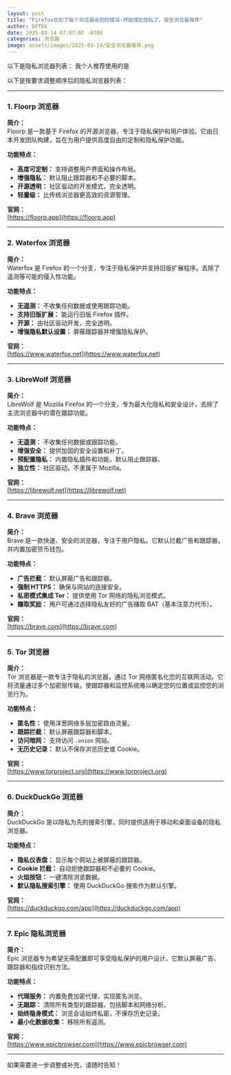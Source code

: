 ```yaml
---
layout: post
title: "Firefox也犯了每个浏览器会犯的错误-开始侵犯隐私了。安全浏览器推荐"
author: DPTEK
date: 2025-03-14 07:07:07 -0700
categories: 浏览器
image: assets/images/2025-03-14/安全浏览器推荐.png
---
```


以下是隐私浏览器列表：
我个人推荐使用的是

以下是按要求调整顺序后的隐私浏览器列表：  

---

### 1. **Floorp 浏览器**  
**简介：**  
Floorp 是一款基于 Firefox 的开源浏览器，专注于隐私保护和用户体验。它由日本开发团队构建，旨在为用户提供高度自由的定制和隐私保护功能。  

**功能特点：**  
- **高度可定制：** 支持调整用户界面和操作布局。  
- **增强隐私：** 默认阻止跟踪器和不必要的脚本。  
- **开源透明：** 社区驱动的开发模式，完全透明。  
- **轻量级：** 比传统浏览器更高效的资源管理。  

**官网：**  
[https://floorp.app](https://floorp.app)  

---

### 2. **Waterfox 浏览器**  
**简介：**  
Waterfox 是 Firefox 的一个分支，专注于隐私保护并支持旧版扩展程序。去除了遥测等可能的侵入性功能。  

**功能特点：**  
- **无遥测：** 不收集任何数据或使用跟踪功能。  
- **支持旧版扩展：** 能运行旧版 Firefox 插件。  
- **开源：** 由社区驱动开发，完全透明。  
- **增强隐私默认设置：** 屏蔽跟踪器并增强隐私保护。  

**官网：**  
[https://www.waterfox.net](https://www.waterfox.net)  

---

### 3. **LibreWolf 浏览器**  
**简介：**  
LibreWolf 是 Mozilla Firefox 的一个分支，专为最大化隐私和安全设计，去除了主流浏览器中的潜在跟踪功能。  

**功能特点：**  
- **无遥测：** 不收集任何数据或跟踪功能。  
- **增强安全：** 提供加固的安全设置和补丁。  
- **预配置隐私：** 内置隐私插件和功能，默认阻止跟踪器。  
- **独立性：** 社区驱动，不隶属于 Mozilla。  

**官网：**  
[https://librewolf.net](https://librewolf.net)  

---

### 4. **Brave 浏览器**  
**简介：**  
Brave 是一款快速、安全的浏览器，专注于用户隐私。它默认拦截广告和跟踪器，并内置加密货币钱包。  

**功能特点：**  
- **广告拦截：** 默认屏蔽广告和跟踪器。  
- **强制 HTTPS：** 确保与网站的连接安全。  
- **私密模式集成 Tor：** 提供使用 Tor 网络的隐私浏览模式。  
- **赚取奖励：** 用户可通过选择隐私友好的广告赚取 BAT（基本注意力代币）。  

**官网：**  
[https://brave.com](https://brave.com)  

---

### 5. **Tor 浏览器**  
**简介：**  
Tor 浏览器是一款专注于隐私的浏览器，通过 Tor 网络匿名化您的互联网活动。它将流量通过多个加密层传输，使跟踪器和监控系统难以确定您的位置或监控您的浏览行为。  

**功能特点：**  
- **匿名性：** 使用洋葱网络多层加密路由流量。  
- **跟踪拦截：** 默认屏蔽跟踪器和脚本。  
- **访问暗网：** 支持访问 `.onion` 网站。  
- **无历史记录：** 默认不保存浏览历史或 Cookie。  

**官网：**  
[https://www.torproject.org](https://www.torproject.org)  

---

### 6. **DuckDuckGo 浏览器**  
**简介：**  
DuckDuckGo 是以隐私为先的搜索引擎，同时提供适用于移动和桌面设备的隐私浏览器。  

**功能特点：**  
- **隐私仪表盘：** 显示每个网站上被屏蔽的跟踪器。  
- **Cookie 拦截：** 自动拒绝跟踪器和不必要的 Cookie。  
- **火焰按钮：** 一键清除浏览数据。  
- **默认隐私搜索引擎：** 使用 DuckDuckGo 搜索作为默认引擎。  

**官网：**  
[https://duckduckgo.com/app](https://duckduckgo.com/app)  

---

### 7. **Epic 隐私浏览器**  
**简介：**  
Epic 浏览器专为希望无需配置即可享受隐私保护的用户设计。它默认屏蔽广告、跟踪器和指纹识别方法。  

**功能特点：**  
- **代理服务：** 内置免费加密代理，实现匿名浏览。  
- **无跟踪：** 清除所有类型的跟踪器，包括脚本和网络分析。  
- **始终隐身模式：** 浏览会话始终私密，不保存历史记录。  
- **最小化数据收集：** 移除所有遥测。  

**官网：**  
[https://www.epicbrowser.com](https://www.epicbrowser.com)  

---

如果需要进一步调整或补充，请随时告知！